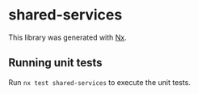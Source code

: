 # shared-services

This library was generated with [Nx](https://nx.dev).

## Running unit tests

Run `nx test shared-services` to execute the unit tests.
